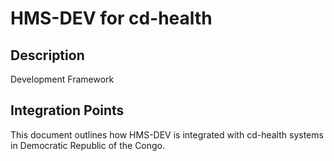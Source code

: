 # HMS-DEV for cd-health

## Description

Development Framework

## Integration Points

This document outlines how HMS-DEV is integrated with cd-health systems in Democratic Republic of the Congo.
